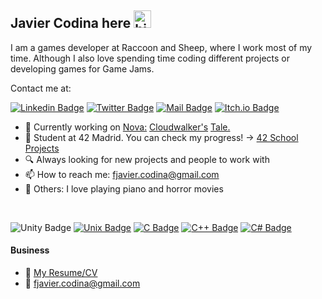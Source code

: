 ## Javier Codina here <img src="https://user-images.githubusercontent.com/1303154/88677602-1635ba80-d120-11ea-84d8-d263ba5fc3c0.gif" width="28px" height="28px" alt="hi">

I am a games developer at Raccoon and Sheep, where I work most of my time. Although I also love spending time coding different projects or developing games for Game Jams.

Contact me at:

[![Linkedin Badge](https://img.shields.io/badge/-Javier_Codina-0e76a8?style=flat&labelColor=0e76a8&logo=linkedin&logoColor=white)](https://www.linkedin.com/in/fjaviercodina/)
[![Twitter Badge](https://img.shields.io/badge/-@codinaFJ-1ca0f1?style=flat&labelColor=1ca0f1&logo=twitter&logoColor=white&link=https://twitter.com/codinaFJ)](https://twitter.com/codinaFJ)
[![Mail Badge](https://img.shields.io/badge/-Javier_Codina-c0392b?style=flat&labelColor=c0392b&logo=gmail&logoColor=white)](mailto:fjavier.codina@gmail.com)
[![Itch.io Badge](https://img.shields.io/badge/-codinaFJ-fa5c5c?style=flat&labelColor=fa5c5c&logo=itch.io&logoColor=white)](https://codinafj.itch.io/)

- :stars: Currently working on [Nova:](https://novathegame.carrd.co/) [Cloudwalker's](https://novathegame.carrd.co/) [Tale.](https://novathegame.carrd.co/)
- :blue_book: Student at 42 Madrid. You can check my progress! -> [42 School Projects](https://github.com/CodinaFJ/42projects)
- :mag: Always looking for new projects and people to work with
- :mailbox: How to reach me: fjavier.codina@gmail.com
- :eyes: Others: I love playing piano and horror movies

<br />

![Unity Badge](https://img.shields.io/badge/-UNITY-d1fff3?style=for-the-badge&labelColor=406b6e&logo=unity&logoColor=white)
[![Unix Badge](https://img.shields.io/badge/-UNIX-ebebeb?style=for-the-badge&labelColor=black&logo=linux&logoColor=white)](https://es.wikipedia.org/wiki/Unix)
[![C Badge](https://img.shields.io/badge/-C_coding-a1cdff?style=for-the-badge&labelColor=3b4e80&logo=C&logoColor=white)](https://en.wikipedia.org/wiki/C_(programming_language))
[![C++ Badge](https://img.shields.io/badge/-C++_coding-a1cdff?style=for-the-badge&labelColor=3b4e80&logo=Cpp&logoColor=white)](https://en.wikipedia.org/wiki/C_(programming_language))
[![C# Badge](https://img.shields.io/badge/-CSharp_coding-a1cdff?style=for-the-badge&labelColor=3b4e80&logo=Csharp&logoColor=white)](https://en.wikipedia.org/wiki/C_(programming_language))

#### Business
- :paperclip: [My Resume/CV](https://github.com/CodinaFJ/CodinaFJ/blob/master/Resume/Resume_EN_1.0.pdf)
- :email: fjavier.codina@gmail.com
